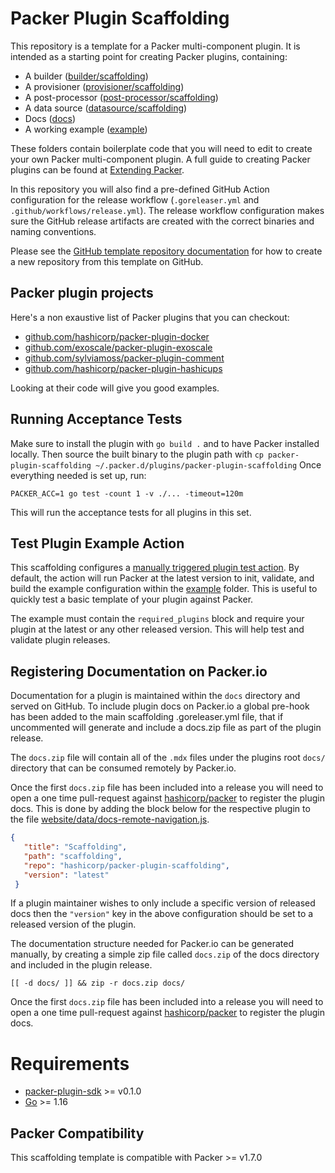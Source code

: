 # Packer Plugin Scaffolding

This repository is a template for a Packer multi-component plugin. It is intended as a starting point for creating Packer plugins, containing:
- A builder ([builder/scaffolding](builder/scaffolding))
- A provisioner ([provisioner/scaffolding](provisioner/scaffolding))
- A post-processor ([post-processor/scaffolding](provisioner/scaffolding))
- A data source ([datasource/scaffolding](datasource/scaffolding))
- Docs ([docs](docs))
- A working example ([example](example))

These folders contain boilerplate code that you will need to edit to create your own Packer multi-component plugin.
A full guide to creating Packer plugins can be found at [Extending Packer](https://www.packer.io/docs/plugins/creation).

In this repository you will also find a pre-defined GitHub Action configuration for the release workflow
(`.goreleaser.yml` and `.github/workflows/release.yml`). The release workflow configuration makes sure the GitHub
release artifacts are created with the correct binaries and naming conventions.

Please see the [GitHub template repository documentation](https://docs.github.com/en/free-pro-team@latest/github/creating-cloning-and-archiving-repositories/creating-a-repository-from-a-template)
for how to create a new repository from this template on GitHub.

## Packer plugin projects

Here's a non exaustive list of Packer plugins that you can checkout:

* [github.com/hashicorp/packer-plugin-docker](https://github.com/hashicorp/packer-plugin-docker)
* [github.com/exoscale/packer-plugin-exoscale](https://github.com/exoscale/packer-plugin-exoscale)
* [github.com/sylviamoss/packer-plugin-comment](https://github.com/sylviamoss/packer-plugin-comment)
* [github.com/hashicorp/packer-plugin-hashicups](https://github.com/hashicorp/packer-plugin-hashicups)

Looking at their code will give you good examples.

## Running Acceptance Tests

Make sure to install the plugin with `go build .` and to have Packer installed locally.
Then source the built binary to the plugin path with `cp packer-plugin-scaffolding ~/.packer.d/plugins/packer-plugin-scaffolding`
Once everything needed is set up, run:
```
PACKER_ACC=1 go test -count 1 -v ./... -timeout=120m
```

This will run the acceptance tests for all plugins in this set.

## Test Plugin Example Action

This scaffolding configures a [manually triggered plugin test action](/.github/workflows/test-plugin-example.yml).
By default, the action will run Packer at the latest version to init, validate, and build the example configuration
within the [example](example) folder. This is useful to quickly test a basic template of your plugin against Packer.

The example must contain the `required_plugins` block and require your plugin at the latest or any other released version.
This will help test and validate plugin releases.

## Registering Documentation on Packer.io

Documentation for a plugin is maintained within the `docs` directory and served on GitHub.
To include plugin docs on Packer.io a global pre-hook has been added to the main scaffolding .goreleaser.yml file, that if uncommented will generate and include a docs.zip file as part of the plugin release.

The `docs.zip` file will contain all of the `.mdx` files under the plugins root `docs/` directory that can be consumed remotely by Packer.io.

Once the first `docs.zip` file has been included into a release you will need to open a one time pull-request against [hashicorp/packer](https://github.com/hashicorp/packer) to register the plugin docs.
This is done by adding the block below for the respective plugin to the file [website/data/docs-remote-navigation.js](https://github.com/hashicorp/packer/blob/master/website/data/docs-remote-plugins.json).

```json
{
   "title": "Scaffolding",
   "path": "scaffolding",
   "repo": "hashicorp/packer-plugin-scaffolding",
   "version": "latest"
 }
```

If a plugin maintainer wishes to only include a specific version of released docs then the `"version"` key in the above configuration should be set to a released version of the plugin.

The documentation structure needed for Packer.io can be generated manually, by creating a simple zip file called `docs.zip` of the docs directory and included in the plugin release.

```/bin/bash
[[ -d docs/ ]] && zip -r docs.zip docs/
```

Once the first `docs.zip` file has been included into a release you will need to open a one time pull-request against [hashicorp/packer](https://github.com/hashicorp/packer) to register the plugin docs.

# Requirements

-	[packer-plugin-sdk](https://github.com/hashicorp/packer-plugin-sdk) >= v0.1.0
-	[Go](https://golang.org/doc/install) >= 1.16

## Packer Compatibility
This scaffolding template is compatible with Packer >= v1.7.0
